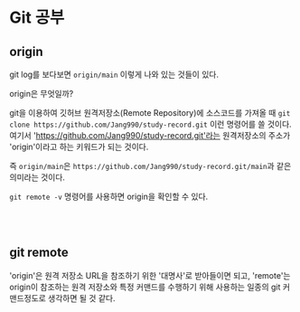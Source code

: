 # Git 공부

## origin

git log를 보다보면 `origin/main` 이렇게 나와 있는 것들이 있다.

 origin은 무엇일까?

git을 이용하여 깃허브 원격저장소(Remote Repository)에 소스코드를 가져올 때 `git clone https://github.com/Jang990/study-record.git` 이런 명령어를 쓸 것이다. 여기서 'https://github.com/Jang990/study-record.git'라는 원격저장소의 주소가 'origin'이라고 하는 키워드가 되는 것이다.

즉 `origin/main`은 `https://github.com/Jang990/study-record.git/main`과 같은 의미라는 것이다.

`git remote -v` 명령어를 사용하면 origin을 확인할 수 있다.

<br>
<br>

## git remote

'origin'은 원격 저장소 URL을 참조하기 위한 '대명사'로 받아들이면 되고, 'remote'는 origin이 참조하는 원격 저장소와 특정 커맨드를 수행하기 위해 사용하는 일종의 git 커맨드정도로 생각하면 될 것 같다.

<br>
<br>

